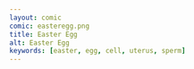 ```yaml
---
layout: comic
comic: easteregg.png
title: Easter Egg
alt: Easter Egg
keywords: [easter, egg, cell, uterus, sperm]
---
```

